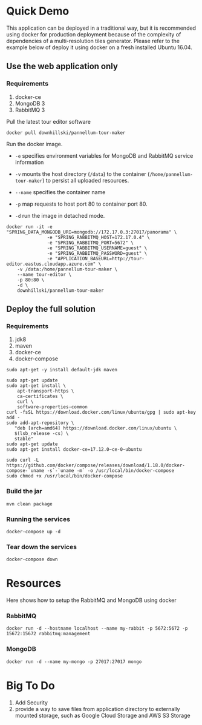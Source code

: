 # Quick Demo
This application can be deployed in a traditional way, 
but it is recommended using docker for production deployment because of the complexity of 
dependencies of a multi-resolution tiles generator. Please refer to the example below
of deploy it using docker on a fresh installed Ubuntu 16.04.
## Use the web application only
### Requirements
1. docker-ce
2. MongoDB 3
3. RabbitMQ 3

Pull the latest tour editor software
```
docker pull downhillski/pannellum-tour-maker
```
Run the docker image. 

- `-e` specifies environment variables for MongoDB and RabbitMQ service information

- `-v` mounts the host directory (`/data`) to the container (`/home/pannellum-tour-maker`)
to persist all uploaded resources.
- `--name` specifies the container name
- `-p` map requests to host port 80 to container port 80.
- `-d` run the image in detached mode.
 
```
docker run -it -e "SPRING_DATA_MONGODB_URI=mongodb://172.17.0.3:27017/panorama" \
               -e "SPRING_RABBITMQ_HOST=172.17.0.4" \
               -e "SPRING_RABBITMQ_PORT=5672" \
               -e "SPRING_RABBITMQ_USERNAME=guest" \
               -e "SPRING_RABBITMQ_PASSWORD=guest" \
               -e "APPLICATION_BASEURL=http://tour-editor.eastus.cloudapp.azure.com" \
    -v /data:/home/pannellum-tour-maker \
    --name tour-editor \
    -p 80:80 \
    -d \
    downhillski/pannellum-tour-maker
```

## Deploy the full solution
### Requirements
1. jdk8
1. maven
2. docker-ce
3. docker-compose

```
sudo apt-get -y install default-jdk maven
```
```
sudo apt-get update
sudo apt-get install \
    apt-transport-https \
    ca-certificates \
    curl \
    software-properties-common
curl -fsSL https://download.docker.com/linux/ubuntu/gpg | sudo apt-key add -
sudo add-apt-repository \
   "deb [arch=amd64] https://download.docker.com/linux/ubuntu \
   $(lsb_release -cs) \
   stable"
sudo apt-get update
sudo apt-get install docker-ce=17.12.0~ce-0~ubuntu
```
```
sudo curl -L https://github.com/docker/compose/releases/download/1.18.0/docker-compose-`uname -s`-`uname -m` -o /usr/local/bin/docker-compose
sudo chmod +x /usr/local/bin/docker-compose
```

### Build the jar
```
mvn clean package
```
### Running the services
```
docker-compose up -d
```
### Tear down the services
```
docker-compose down
```


# Resources
Here shows how to setup the RabbitMQ and MongoDB using docker
### RabbitMQ
```
docker run -d --hostname localhost --name my-rabbit -p 5672:5672 -p 15672:15672 rabbitmq:management
```
### MongoDB
```
docker run -d --name my-mongo -p 27017:27017 mongo
```

# Big To Do
1. Add Security
2. provide a way to save files from application directory to externally mounted storage, such as Google Cloud Storage and AWS S3 Storage